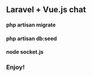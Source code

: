 ## Laravel + Vue.js chat

#### php artisan migrate
#### php artisan db:seed
#### node socket.js

### Enjoy!

